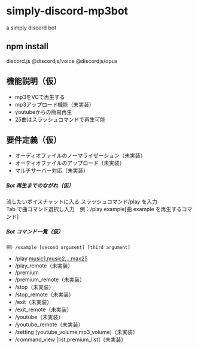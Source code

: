# simply-discord-mp3bot
a simply discord bot

## npm install

discord.js
@discordjs/voice
@discordjs/opus

## 機能説明（仮）
- mp3をVCで再生する
- mp3アップロード機能（未実装）
- youtubeからの簡易再生
- 25曲はスラッシュコマンドで再生可能

## 要件定義（仮）

- オーディオファイルのノーマライゼーション（未実装）
- オーディオファイルのアップロード（未実装）
- マルチサーバー対応（未実装）

##### Bot 再生までのながれ（仮）

流したいボイスチャットに入る
スラッシュコマンド/play を入力  
Tab で曲コマンド選択し入力　例：/play example[曲 example を再生するコマンド]

##### Bot コマンド一覧（仮）
```例）/example [second argument] [third argument]```

- /play [music1,music2,...max25]()
- /play_remote（未実装）
- /premium
- /premium_remote（未実装）
- /stop（未実装）
- /stop_remote（未実装）
- /exit（未実装）
- /exit_remote（未実装）
- /youtube（未実装）
- /youtube_remote（未実装）
- /setting [youtube_volume,mp3_volume]（未実装）
- /command_view [list,premium_list]（未実装）